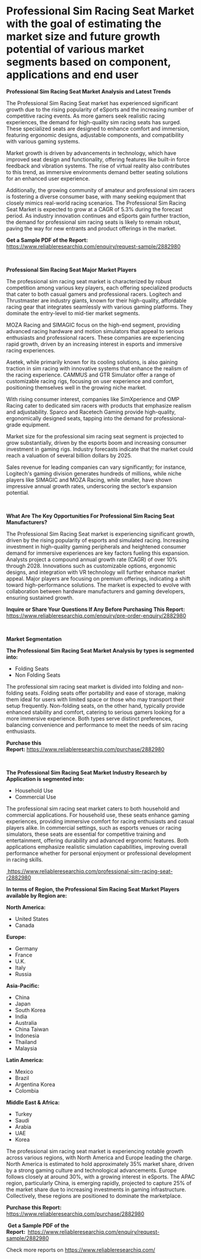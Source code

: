 <p><h1>Professional Sim Racing Seat Market with the goal of estimating the market size and future growth potential of various market segments based on component, applications and end user</h1></p><p><strong>Professional Sim Racing Seat Market Analysis and Latest Trends</strong></p>
<p><p>The Professional Sim Racing Seat market has experienced significant growth due to the rising popularity of eSports and the increasing number of competitive racing events. As more gamers seek realistic racing experiences, the demand for high-quality sim racing seats has surged. These specialized seats are designed to enhance comfort and immersion, featuring ergonomic designs, adjustable components, and compatibility with various gaming systems. </p><p>Market growth is driven by advancements in technology, which have improved seat design and functionality, offering features like built-in force feedback and vibration systems. The rise of virtual reality also contributes to this trend, as immersive environments demand better seating solutions for an enhanced user experience. </p><p>Additionally, the growing community of amateur and professional sim racers is fostering a diverse consumer base, with many seeking equipment that closely mimics real-world racing scenarios. The Professional Sim Racing Seat Market is expected to grow at a CAGR of 5.3% during the forecast period. As industry innovation continues and eSports gain further traction, the demand for professional sim racing seats is likely to remain robust, paving the way for new entrants and product offerings in the market.</p></p>
<p><strong>Get a Sample PDF of the Report:&nbsp;</strong> <a href="https://www.reliableresearchiq.com/enquiry/request-sample/2882980?utm_campaign=2302&utm_medium=2&utm_source=Github&utm_content=ia&utm_term=13032025&utm_id=professional-sim-racing-seat">https://www.reliableresearchiq.com/enquiry/request-sample/2882980</a></p>
<p>&nbsp;</p>
<p><strong>Professional Sim Racing Seat Major Market Players</strong></p>
<p><p>The professional sim racing seat market is characterized by robust competition among various key players, each offering specialized products that cater to both casual gamers and professional racers. Logitech and Thrustmaster are industry giants, known for their high-quality, affordable racing gear that integrates seamlessly with various gaming platforms. They dominate the entry-level to mid-tier market segments.</p><p>MOZA Racing and SIMAGIC focus on the high-end segment, providing advanced racing hardware and motion simulators that appeal to serious enthusiasts and professional racers. These companies are experiencing rapid growth, driven by an increasing interest in esports and immersive racing experiences.</p><p>Asetek, while primarily known for its cooling solutions, is also gaining traction in sim racing with innovative systems that enhance the realism of the racing experience. CAMMUS and GTR Simulator offer a range of customizable racing rigs, focusing on user experience and comfort, positioning themselves well in the growing niche market.</p><p>With rising consumer interest, companies like SimXperience and OMP Racing cater to dedicated sim racers with products that emphasize realism and adjustability. Sparco and Racetech Gaming provide high-quality, ergonomically designed seats, tapping into the demand for professional-grade equipment. </p><p>Market size for the professional sim racing seat segment is projected to grow substantially, driven by the esports boom and increasing consumer investment in gaming rigs. Industry forecasts indicate that the market could reach a valuation of several billion dollars by 2025. </p><p>Sales revenue for leading companies can vary significantly; for instance, Logitech's gaming division generates hundreds of millions, while niche players like SIMAGIC and MOZA Racing, while smaller, have shown impressive annual growth rates, underscoring the sector’s expansion potential.</p></p>
<p>&nbsp;</p>
<p><strong>What Are The Key Opportunities For Professional Sim Racing Seat Manufacturers?</strong></p>
<p><p>The Professional Sim Racing Seat market is experiencing significant growth, driven by the rising popularity of esports and simulated racing. Increasing investment in high-quality gaming peripherals and heightened consumer demand for immersive experiences are key factors fueling this expansion. Analysts project a compound annual growth rate (CAGR) of over 10% through 2028. Innovations such as customizable options, ergonomic designs, and integration with VR technology will further enhance market appeal. Major players are focusing on premium offerings, indicating a shift toward high-performance solutions. The market is expected to evolve with collaboration between hardware manufacturers and gaming developers, ensuring sustained growth.</p></p>
<p><strong>Inquire or Share Your Questions If Any Before Purchasing This Report:</strong> <a href="https://www.reliableresearchiq.com/enquiry/pre-order-enquiry/2882980?utm_campaign=2302&utm_medium=2&utm_source=Github&utm_content=ia&utm_term=13032025&utm_id=professional-sim-racing-seat">https://www.reliableresearchiq.com/enquiry/pre-order-enquiry/2882980</a></p>
<p>&nbsp;</p>
<p><strong>Market Segmentation</strong></p>
<p><strong>The Professional Sim Racing Seat Market Analysis by types is segmented into:</strong></p>
<p><ul><li>Folding Seats</li><li>Non Folding Seats</li></ul></p>
<p><p>The professional sim racing seat market is divided into folding and non-folding seats. Folding seats offer portability and ease of storage, making them ideal for users with limited space or those who may transport their setup frequently. Non-folding seats, on the other hand, typically provide enhanced stability and comfort, catering to serious gamers looking for a more immersive experience. Both types serve distinct preferences, balancing convenience and performance to meet the needs of sim racing enthusiasts.</p></p>
<p><strong>Purchase this Report:&nbsp;</strong><a href="https://www.reliableresearchiq.com/purchase/2882980?utm_campaign=2302&utm_medium=2&utm_source=Github&utm_content=ia&utm_term=13032025&utm_id=professional-sim-racing-seat">https://www.reliableresearchiq.com/purchase/2882980</a></p>
<p>&nbsp;</p>
<p><strong>The Professional Sim Racing Seat Market Industry Research by Application is segmented into:</strong></p>
<p><ul><li>Household Use</li><li>Commercial Use</li></ul></p>
<p><p>The professional sim racing seat market caters to both household and commercial applications. For household use, these seats enhance gaming experiences, providing immersive comfort for racing enthusiasts and casual players alike. In commercial settings, such as esports venues or racing simulators, these seats are essential for competitive training and entertainment, offering durability and advanced ergonomic features. Both applications emphasize realistic simulation capabilities, improving overall performance whether for personal enjoyment or professional development in racing skills.</p></p>
<p><a href="https://www.reliableresearchiq.com/professional-sim-racing-seat-r2882980?utm_campaign=2302&utm_medium=2&utm_source=Github&utm_content=ia&utm_term=13032025&utm_id=professional-sim-racing-seat">&nbsp;https://www.reliableresearchiq.com/professional-sim-racing-seat-r2882980</a></p>
<p><strong>In terms of Region, the Professional Sim Racing Seat Market Players available by Region are:</strong></p>
<p>
    <p> <strong> North America: </strong>
        <ul>
            <li>United States</li>
            <li>Canada</li>
        </ul>
        </p> 
    <p> <strong> Europe: </strong>
        <ul>
            <li>Germany</li>
            <li>France</li>
            <li>U.K.</li>
            <li>Italy</li>
            <li>Russia</li>
        </ul>
        </p> 
    <p> <strong> Asia-Pacific: </strong>
        <ul>
            <li>China</li>
            <li>Japan</li>
            <li>South Korea</li>
            <li>India</li>
            <li>Australia</li>
            <li>China Taiwan</li>
            <li>Indonesia</li>
            <li>Thailand</li>
            <li>Malaysia</li>
        </ul>
        </p> 
    <p> <strong> Latin America: </strong>
        <ul>
            <li>Mexico</li>
            <li>Brazil</li>
            <li>Argentina Korea</li>
            <li>Colombia</li>
        </ul>
        </p> 
    <p> <strong> Middle East & Africa: </strong>
        <ul>
            <li>Turkey</li>
            <li>Saudi</li>
            <li>Arabia</li>
            <li>UAE</li>
            <li>Korea</li>
        </ul>
    </p>
    </p>
<p><p>The professional sim racing seat market is experiencing notable growth across various regions, with North America and Europe leading the charge. North America is estimated to hold approximately 35% market share, driven by a strong gaming culture and technological advancements. Europe follows closely at around 30%, with a growing interest in eSports. The APAC region, particularly China, is emerging rapidly, projected to capture 25% of the market share due to increasing investments in gaming infrastructure. Collectively, these regions are positioned to dominate the marketplace.</p></p>
<p><strong>Purchase this Report: </strong><a href="https://www.reliableresearchiq.com/purchase/2882980?utm_campaign=2302&utm_medium=2&utm_source=Github&utm_content=ia&utm_term=13032025&utm_id=professional-sim-racing-seat">https://www.reliableresearchiq.com/purchase/2882980</a></p>
<p>&nbsp;<strong>Get a Sample PDF of the Report:&nbsp;&nbsp;</strong><a href="https://www.reliableresearchiq.com/enquiry/request-sample/2882980?utm_campaign=2302&utm_medium=2&utm_source=Github&utm_content=ia&utm_term=13032025&utm_id=professional-sim-racing-seat">https://www.reliableresearchiq.com/enquiry/request-sample/2882980</a></p>
<p><strong></strong></p>
<p>Check more reports on <a href="https://www.reliableresearchiq.com/?utm_campaign=2302&utm_medium=2&utm_source=Github&utm_content=ia&utm_term=13032025&utm_id=professional-sim-racing-seat">https://www.reliableresearchiq.com/</a></p>